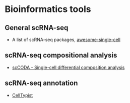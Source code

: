 # Bioinformatics tools

## General scRNA-seq

- A list of scRNA-seq packages, [awesome-single-cell](https://github.com/seandavi/awesome-single-cell)

## scRNA-seq compositional analysis

- [scCODA - Single-cell differential composition analysis](https://github.com/theislab/sccoda)

## scRNA-seq annotation

- [CellTypist](https://www.celltypist.org/tutorials)
